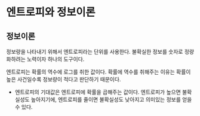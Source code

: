 # 엔트로피와 정보이론
## 정보이론
정보량을 나타내기 위해서 엔트로피라는 단위를 사용한다.
불확실한 정보를 숫자로 정량화하려는 노력이자 하나의 도구이다.

엔트로피는 확률의 역수에 로그를 취한 값이다. 확률에 역수를 취해주는 이유는
확률이 높은 사건일수록 정보량이 적다고 판단하기 때문이다.
- 엔트로피의 기대값은 엔트로피에 확률을 곱해주는 값이다. 
엔트로피가 높으면 불확실성도 높아지기에, 엔트로피를 줄이면 불확실성도 낮아지고 의미있는 정보를 얻을 수 있다.
